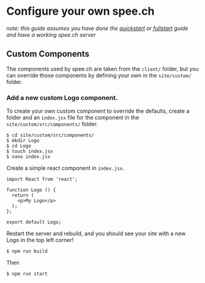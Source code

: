 # Configure your own spee.ch

_note: this guide assumes you have done the [quickstart](https://github.com/lbryio/spee.ch/blob/readme-update/README.md) or [fullstart](https://github.com/lbryio/spee.ch/blob/readme-update/fullstart.md) guide and have a working spee.ch server_

## Custom Components
The components used by spee.ch are taken from the `client/` folder, but you can override those components by defining your own in the `site/custom/` folder.

### Add a new custom Logo component.

To create your own custom component to override the defaults, create a folder and an `index.jsx` file for the component in the `site/custom/src/components/` folder.

```
$ cd site/custom/src/components/
$ mkdir Logo
$ cd Logo
$ touch index.jsx
$ nano index.jsx
```

Create a simple react component in `index.jsx`.

```
import React from 'react';

function Logo () {
  return (
    <p>My Logo</p>
  );
};

export default Logo;
```

Restart the server and rebuild, and you should see your site with a new Logo in the top left corner!

```
$ npm run build
```
Then
```
$ npm run start
```
